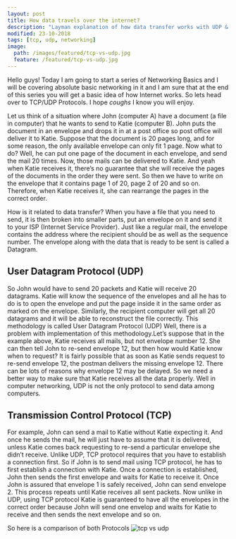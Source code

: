 ```yaml
---
layout: post
title: How data travels over the internet?
description: "Layman explanation of how data transfer works with UDP & TCP protocols."
modified: 23-10-2018
tags: [tcp, udp, networking]
image:
  path: /images/featured/tcp-vs-udp.jpg
  feature: /featured/tcp-vs-udp.jpg
---
```


Hello guys! Today I am going to start a series of Networking Basics and I will be covering absolute basic networking in it  and I am sure that at the end of this series you will get a basic idea of how Internet works. So lets head over to TCP/UDP Protocols. I hope *coughs* I know you will enjoy.
<!--more-->
Let us think of a situation where John (computer A) have a document (a file in computer) that he wants to send to Katie (computer B). John puts the document in an envelope and drops it in at a post office so post office will deliver it to Katie.
Suppose that the document is 20 pages long, and for some reason, the only available envelope can only fit 1 page. Now what to do? Well, he can put one page of the document in each envelope, and send the mail 20 times. Now, those mails can be delivered to Katie. And yeah when Katie receives it, there’s no guarantee that she will receive the pages of the documents in the order they were sent. So then we have to write  on the envelope that it contains page 1 of 20, page 2 of 20 and so on. Therefore, when Katie receives it, she can rearrange the pages in the correct order.

How is it related to data transfer?
When you have a file that you need to send, it is then broken into smaller parts, put an envelope on it and send it to your ISP (Internet Service Provider). Just like a regular mail, the envelope contains the address where the recipient should be as well as the sequence number. The envelope along with the data that is ready to be sent is called a Datagram.

## User Datagram Protocol (UDP)
So John would have to send 20 packets and Katie will receive 20 datagrams. Katie will know the sequence of the envelopes and all he has to do is to open the envelope and put the page inside it in the same order as marked on the envelope. Similarly, the recipient computer will get all 20 datagrams and it will be able to reconstruct the file correctly.
This methodology is called User Datagram Protocol (UDP)
Well, there is a problem with implementation of this methodology.Let’s suppose that in the example above, Katie receives all mails, but not envelope number 12. She can then tell John to re-send envelope 12, but then how would Katie know when to request? It is fairly possible that as soon as Katie sends request to re-send envelope 12, the postman delivers the missing envelope 12. There can be lots of reasons why envelope 12 may be delayed.
So we need a better way to make sure that Katie receives all the data properly. Well in computer networking, UDP is not the only protocol to send data among computers.

## Transmission Control Protocol (TCP)
For example, John can send a mail to Katie without Katie expecting it. And once he sends the mail, he will just have to assume that it is delivered, unless Katie comes back requesting to re-send a particular envelope she didn’t receive.
Unlike UDP, TCP protocol requires that you have to establish a connection first. So if John is to send mail using TCP protocol, he has to first establish a connection with Katie. Once a connection is established, John then sends the first envelope and waits for Katie to receive it. Once John is assured that envelope 1 is safely received, John can send envelope 2. This process repeats until Katie receives all sent packets.
Now unlike in UDP, using TCP protocol Katie is guaranteed to have all the envelopes in the correct order because John will send one envelop and waits for Katie to receive and then sends the next envelope and so on.

So here is a comparison of both Protocols
![tcp vs udp](https://web.archive.org/web/20170706201936im_/http://teamultimate.in/wp-content/uploads/2016/12/TCP7.jpg)
